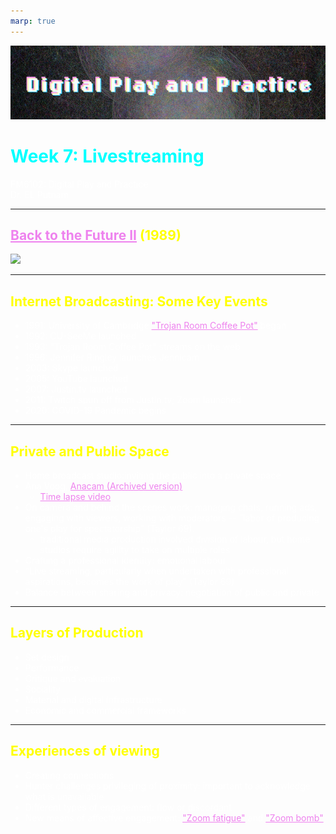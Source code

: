 ```yaml
---
marp: true
---
```


<style>
section {
  background: #1a0000;
}

* {
    color: white;
}

h1 {
    color: cyan;
}

h2 {
    color: yellow;
}
a {
    color: violet;
}
</style>

![DM6104 Banner](../images/FM6102Banner2.jpg)

# Week 7: Livestreaming

FM6102: Digital Play and Practice  
Dr. EL Putnam

---

## [Back to the Future II](https://youtu.be/Km6bFBSVty4) (1989)

![](https://www.contiki.com/six-two/wp-content/uploads/2015/10/back-to-the-future-9.jpg)

---

## Internet Broadcasting: Some Key Events

- 1991: University of Cambridge ["Trojan Room Coffee Pot"](https://www.bbc.com/news/technology-20439301) began
- 1992: CU-SeeMe launched
- 1993: "Trojan Room Coffee Pot" streams on the web
- 1996: Jennifer Ringley launches Jennicam
- 2003: Skype launched
- 2005: YouTube launched
- 2007: Justin.tv launched
- 2011: Twitch spun off from Justin.tv; Zoom launched
- 2020: COVID-19 Pandemic begins

<!-- 

The 128×128 px greyscale camera was connected to the laboratory's local network through a video capture card fitted on an Acorn Archimedes computer

Taylor: "people were sensing the power they had to shift otherwise- instrumental encounters to more relational ones. Using the technology to talk to each other and connect, frequently across distances, became a central part of these early explorations" (30)

Sense of presence at a distance 

1990s - 2000s: great period of experimentation with cam culture

"Early cam culture highlights how average internet users in the 1990s were taking up various technologies, and mobilizing them to their own social and interactive ends. The power of televisually
connecting in real time with others, navigating a space of communication and performance simultaneously, and revealing otherwise- mundane but evocative daily life to others are lines that connect these older video experiments to current game live streaming" (Taylor 32).-->

---

## Private and Public Space

- Home broadcast studio:inviting the public into a private space
- Ana Voog, [Anacam (Archived version)](https://www.anavoog.com/anacam.com/index.html)
    - [Time lapse video](https://vimeo.com/58485273)
- On camera and behind the scenes work: managing chats, running ads, engaging with viewers, working with moderators -- "labor of producing one's play for spectatorship" (Taylor 69).
    - traditional media production involved division of labour, but home studios require agility to take on multiple roles
- Crafting a professional identity: emotional labour
- "Live streaming, particularly when undertaken with professional aspirations, becomes the work of play" (Taylor 69)
- Balance between sharing and privacy: negotiation of public and private

--- 

## Layers of Production

- Set design
- Performance
- Critique and evaluation
- Sociality
- Material and digital infrastructure
- Economic and commercial frameworks

<!-- "The level of technicity— “particular kinds of attitudes, aptitudes, and skill, with technology” (Dovey and Kennedy 2006, 113)— involved in making more complex streams is key, and typically requires a tremendous amount of self- taught expertise and community- based learning" (Taylor 79) -- similar with Cam culture -->

---

## Experiences of viewing

- Creating connections
- Hunter challenges privileging of proximity: important to acknowledge what is unavailable
- Different types of engagement: flow or discordant
- New means of affective engagement: ["Zoom fatigue"](https://tmb.apaopen.org/pub/nonverbal-overload/release/2) and ["Zoom bomb"](https://academic.oup.com/ccc/article/14/2/356/6224211?login=true)
